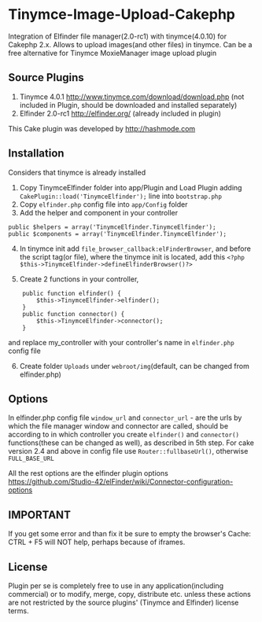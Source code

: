 Tinymce-Image-Upload-Cakephp
============================


Integration of Elfinder file manager(2.0-rc1) with tinymce(4.0.10) for Cakephp 2.x.
Allows to upload images(and other files) in tinymce. Can be a free alternative for Tinymce MoxieManager image upload plugin

## Source Plugins
1. Tinymce 4.0.1 http://www.tinymce.com/download/download.php (not included in Plugin, should be downloaded and installed separately) 
2. Elfinder 2.0-rc1 http://elfinder.org/ (already included in plugin)

This Cake plugin was developed by http://hashmode.com

## Installation

Considers that tinymce is already installed 

1. Copy TinymceElfinder folder into app/Plugin and Load Plugin adding `CakePlugin::load('TinymceElfinder');` line into `bootstrap.php`
2. Copy `elfinder.php` config file into `app/Config` folder
3. Add the helper and component in your controller 
```
public $helpers = array('TinymceElfinder.TinymceElfinder');
public $components = array('TinymceElfinder.TinymceElfinder');
```

4. In tinymce init add `file_browser_callback:elFinderBrowser`, and before the script tag(or file), where the tinymce init is located, add this 
`<?php $this->TinymceElfinder->defineElfinderBrowser()?>`

5. Create 2 functions in your controller,  
```
	public function elfinder() {
		$this->TinymceElfinder->elfinder();
	}
	public function connector() {
		$this->TinymceElfinder->connector();
	}
```

  and replace my_controller with your controller's name in `elfinder.php` config file


6. Create folder `Uploads` under `webroot/img`(default, can be changed from elfinder.php)

## Options
In elfinder.php config file 
`window_url` and  `connector_url` - are the urls by which the file manager window and connector are called, should be according to in which controller you create `elfinder()` and `connector()` functions(these can be changed as well), as described in 5th step.
For cake version 2.4 and above in config file use `Router::fullbaseUrl()`, otherwise `FULL_BASE_URL`

All the rest options are the elfinder plugin options 
https://github.com/Studio-42/elFinder/wiki/Connector-configuration-options

## IMPORTANT
If you get some error and than fix it be sure to empty the browser's Cache: CTRL + F5 will NOT help, perhaps because of iframes.

## License
Plugin per se is completely free to use in any application(including commercial) or to modify, merge, copy, distribute etc. unless these actions are not restricted by the source plugins' (Tinymce and Elfinder) license terms.





